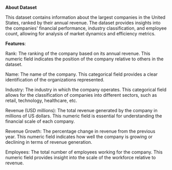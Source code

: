**About Dataset** 

This dataset contains information about the largest companies in the United States, ranked by their annual revenue. The dataset provides insights into the companies' financial performance, industry classification, and employee count, allowing for analysis of market dynamics and efficiency metrics.

**Features**:

Rank: The ranking of the company based on its annual revenue. This numeric field indicates the position of the company relative to others in the dataset.

Name: The name of the company. This categorical field provides a clear identification of the organizations represented.

Industry: The industry in which the company operates. This categorical field allows for the classification of companies into different sectors, such as retail, technology, healthcare, etc.

Revenue (USD millions): The total revenue generated by the company in millions of US dollars. This numeric field is essential for understanding the financial scale of each company.

Revenue Growth: The percentage change in revenue from the previous year. This numeric field indicates how well the company is growing or declining in terms of revenue generation.

Employees: The total number of employees working for the company. This numeric field provides insight into the scale of the workforce relative to revenue.
